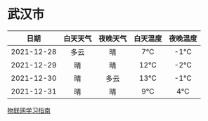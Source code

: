 # 武汉市
|日期|白天天气|夜晚天气|白天温度|夜晚温度|
|:--:|:--:|:--:|:--:|:--:|
|2021-12-28|多云|晴|7℃|-1℃|
|2021-12-29|晴|晴|12℃|-2℃|
|2021-12-30|晴|多云|13℃|-1℃|
|2021-12-31|晴|晴|9℃|4℃|
 
[物联网学习指南](http://doc.lziqi.top/IoT)
